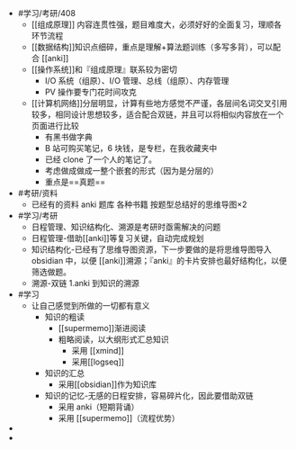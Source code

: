 - #学习/考研/408
	- [[组成原理]] 内容连贯性强，题目难度大，必须好好的全面复习，理顺各环节流程
	- [[数据结构]]知识点细碎，重点是理解+算法题训练（多写多背），可以配合 [[anki]]
	- [[操作系统]]和『组成原理』联系较为密切
		- I/O 系统（组原）、I/O 管理、总线（组原）、内存管理
		- PV 操作要专门花时间攻克
	- [[计算机网络]]分层明显，计算有些地方感觉不严谨，各层间名词交叉引用较多，相同设计思想较多，适合配合双链，并且可以将相似内容放在一个页面进行比较
		- 有黑书做字典
		- B 站可购买笔记，6 块钱，是专栏，在我收藏夹中
		- 已经 clone 了一个人的笔记了。
		- 考虑做成做成一整个嵌套的形式（因为是分层的）
		- 重点是==真题==
- #考研/资料
	- 已经有的资料
	  anki 题库
	  各种书籍
	  按题型总结好的思维导图×2
- #学习/考研
	- 日程管理、知识结构化、溯源是考研时亟需解决的问题
	- 日程管理-借助[[anki]]等复习关键，自动完成规划
	- 知识结构化-已经有了思维导图资源，下一步要做的是将思维导图导入 obsidian 中，以便 [[anki]]溯源；『anki』的卡片安排也最好结构化，以便筛选做题。
	- 溯源-双链
	  1.anki 到知识的溯源
- #学习
	- 让自己感觉到所做的一切都有意义
		- 知识的粗读
			- [[supermemo]]渐进阅读
			- 粗略阅读，以大纲形式汇总知识
				- 采用 [[xmind]]
				- 采用[[logseq]]
		- 知识的汇总
			- 采用[[obsidian]]作为知识库
		- 知识的记忆-无感的日程安排，容易碎片化，因此要借助双链
			- 采用 anki（短期背诵）
			- 采用 [[supermemo]]（流程优势）
-
-